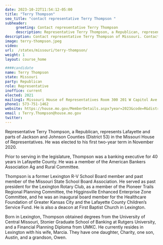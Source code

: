 ```yaml
---
date: 2023-10-22T11:54:12-05:00
title: "Terry Thompson"
seo_title: "contact representative Terry Thompson "
subheader:
     greeting: Contact representative Terry Thompson
     description: Representative Terry Thompson, a Republican, represents Lafayette and parts of Jackson and Johnson Counties (District 53) in the Missouri House of Representatives. He was elected to his first two-year term in November 2020.
description: Contact representative Terry Thompson of Missouri. Contact information for Terry Thompson includes email address, phone number, and mailing address.
image: terry-thompson.jpeg
video:
url:  /states/missouri/terry-thompson/
weight: 1
layout: course_home

####candidate
name: Terry Thompson
state: Missouri
party: Republican
role: Representative
inoffice: current
elected: 2021
mailing1: Missouri House of Representatives Room 300 201 W Capitol Ave Jefferson City, MO 65101
phone1: 573-751-1462
website: https://house.mo.gov/MemberDetails.aspx?year=2023&code=R&district=053/
email :	Terry.Thompson@house.mo.gov
twitter:
---
```


Representative Terry Thompson, a Republican, represents Lafayette and parts of Jackson and Johnson Counties (District 53) in the Missouri House of Representatives. He was elected to his first two-year term in November 2020.

Prior to serving in the legislature, Thompson was a banking executive for 40 years in Lafayette County. He was a member of the American Bankers Association Ag and Rural Committee.

Thompson is a former Lexington R-V School Board member and past member of the Missouri State School Board Association. He served as past president for the Lexington Rotary Club, as a member of the Pioneer Trails Regional Planning Committee, the Higginsville Enhanced Enterprise Zone Committee, and he was an inaugural board member for the Healthcare Foundation of Greater Kansas City and the Lafayette County Children’s Service Fund. He is also a deacon at First Baptist Church in Lexington.

Born in Lexington, Thompson obtained degrees from the University of Central Missouri, Stonier Graduate School of Banking at Rutgers University, and a Financial Planning Diploma from UMKC. He currently resides in Lexington with his wife, Marcia. They have one daughter, Charity, one son, Austin, and a grandson, Owen.
